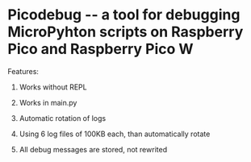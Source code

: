 # Picodebug -- a tool for debugging MicroPyhton scripts on Raspberry Pico and Raspberry Pico W

Features:

1. Works without REPL

2. Works in main.py

3. Automatic rotation of logs

4. Using 6 log files of 100KB each, than automatically rotate

5. All debug messages are stored, not rewrited
